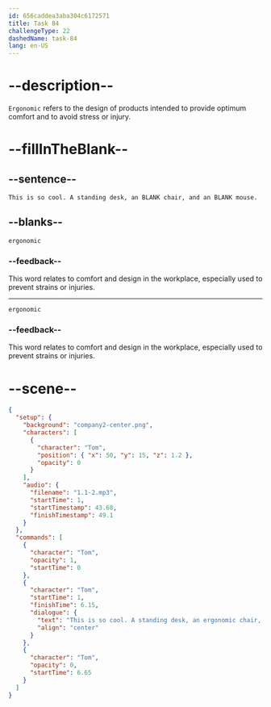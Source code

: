 ```yaml
---
id: 656caddea3aba304c6172571
title: Task 84
challengeType: 22
dashedName: task-84
lang: en-US
---
```


<!--
AUDIO REFERENCE:
Tom: This is so cool. A standing desk, an ergonomic chair, and an ergonomic mouse.
-->

# --description--

`Ergonomic` refers to the design of products intended to provide optimum comfort and to avoid stress or injury.

# --fillInTheBlank--

## --sentence--

`This is so cool. A standing desk, an BLANK chair, and an BLANK mouse.`

## --blanks--

`ergonomic`

### --feedback--

This word relates to comfort and design in the workplace, especially used to prevent strains or injuries.

---

`ergonomic`

### --feedback--

This word relates to comfort and design in the workplace, especially used to prevent strains or injuries.

# --scene--

```json
{
  "setup": {
    "background": "company2-center.png",
    "characters": [
      {
        "character": "Tom",
        "position": { "x": 50, "y": 15, "z": 1.2 },
        "opacity": 0
      }
    ],
    "audio": {
      "filename": "1.1-2.mp3",
      "startTime": 1,
      "startTimestamp": 43.68,
      "finishTimestamp": 49.1
    }
  },
  "commands": [
    {
      "character": "Tom",
      "opacity": 1,
      "startTime": 0
    },
    {
      "character": "Tom",
      "startTime": 1,
      "finishTime": 6.15,
      "dialogue": {
        "text": "This is so cool. A standing desk, an ergonomic chair, and an ergonomic mouse.",
        "align": "center"
      }
    },
    {
      "character": "Tom",
      "opacity": 0,
      "startTime": 6.65
    }
  ]
}
```
